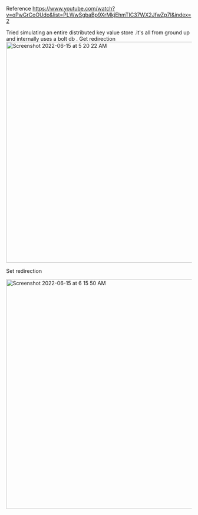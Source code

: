Reference
https://www.youtube.com/watch?v=oPwGrCoOUdo&list=PLWwSgbaBp9XrMkjEhmTIC37WX2JfwZp7I&index=2



Tried simulating an entire distributed key value store .it's all from ground up and internally uses a bolt db .
Get redirection
<img width="598" alt="Screenshot 2022-06-15 at 5 20 22 AM" src="https://user-images.githubusercontent.com/23241962/173792384-82c255db-4e2f-4003-8911-6c274f4d7614.png">




Set redirection 



<img width="622" alt="Screenshot 2022-06-15 at 6 15 50 AM" src="https://user-images.githubusercontent.com/23241962/173804051-33d9a8ab-f7bc-41e5-8be6-caf79b654302.png">
